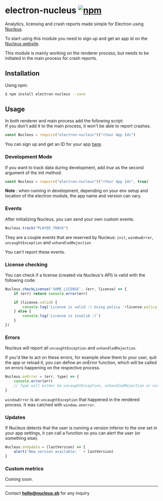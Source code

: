 # electron-nucleus [![npm](https://img.shields.io/npm/v/electron-nucleus.svg)](https://www.npmjs.com/package/electron-nucleus)
Analytics, licensing and crash reports made simple for Electron using [Nucleus](https://nucleus.sh).

To start using this module you need to sign up and get an app id on the [Nucleus website](https://nucleus.sh). 

This module is mainly working on the renderer process, but needs to be initiated in the main process for crash reports.


## Installation

Using npm:

```bash
$ npm install electron-nucleus --save
```


## Usage

In *both* renderer and main process add the following script:  
If you don't add it to the main process, it won't be able to report crashes.


```javascript
const Nucleus = require("electron-nucleus")("<Your App Id>")

```
You can sign up and get an ID for your app [here](https://nucleus.sh).


### Development Mode

If you want to track data during development, add *true* as the second argument of the init method.

```javascript
const Nucleus = require("electron-nucleus")("<Your App Id>", true)
```
**Note** : when running in development, depending on your env setup and location of the electron module, the app name and version can vary.


### Events

After initializing Nucleus, you can send your own custom events.

```javascript
Nucleus.track("PLAYED_TRACK")
```

They are a couple events that are reserved by Nucleus:
`init`, `windowError`, `uncaughtException` and `unhandledRejection`

You can't report these events.

### License checking

You can check if a license (created via Nucleus's API) is valid with the following code:


```javascript
Nucleus.checkLicense('SOME_LICENSE', (err, license) => {
    if (err) return console.error(err)

    if (license.valid) {
        console.log('License is valid :) Using policy '+license.policy)
    } else {
        console.log('License is invalid :(')
    }
})
```

### Errors

Nucleus will report all `uncaughtException` and `unhandledRejection`.

If you'd like to act on these errors, for example show them to your user, quit the app or reload it, you can define an onError function, which will be called on errors happening on the respective process.


```javascript
Nucleus.onError = (err, type) => {
	console.error(err)
	// type will either be uncaughtException, unhandledRejection or windowError
}
```


`windowError` is an `uncaughtException` that happened in the rendered process. It was catched with `window.onerror`.


### Updates

If Nucleus detects that the user is running a version inferior to the one set in your app settings, it can call a function so you can alert the user (or something else).


```javascript
Nucleus.onUpdate = (lastVersion) => {
	alert('New version available: ' + lastVersion)
}
```


### Custom metrics

Coming soon.

---
Contact **hello@nucleus.sh** for any inquiry